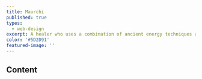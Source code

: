 ```yaml
---
title: Maurchi
published: true
types:
  - web-design
excerpt: A healer who uses a combination of ancient energy techniques and modern science to empower others to lead dynamic lives.
color: '#5D2D91'
featured-image: ''
---
```


## Content
